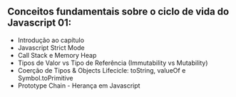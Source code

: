 ## Conceitos fundamentais sobre o ciclo de vida do Javascript 01:

- Introdução ao capítulo
- Javascript Strict Mode
- Call Stack e Memory Heap
- Tipos de Valor vs Tipo de Referência (Immutability vs Mutability)
- Coerção de Tipos & Objects Lifecicle: toString, valueOf e Symbol.toPrimitive
- Prototype Chain - Herança em Javascript
